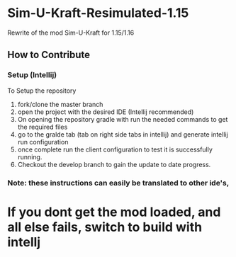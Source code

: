 # Sim-U-Kraft-Resimulated-1.15
Rewrite of the mod Sim-U-Kraft for 1.15/1.16



## How to Contribute
### Setup (Intellij)
  To Setup the repository
  1. fork/clone the master branch
  2. open the project with the desired IDE (Intellij recommended)
  3. On opening the repository gradle with run the needed commands to get the required files
  4. go to the gralde tab (tab on right side tabs in intellij) and generate intellij run configuration
  5. once complete run the client configuration to test it is successfully running.
  6. Checkout the develop branch to gain the update to date progress.
  
  ### Note: these instructions can easily be translated to other ide's, 

# If you dont get the mod loaded, and all else fails, switch to build with intellj 
